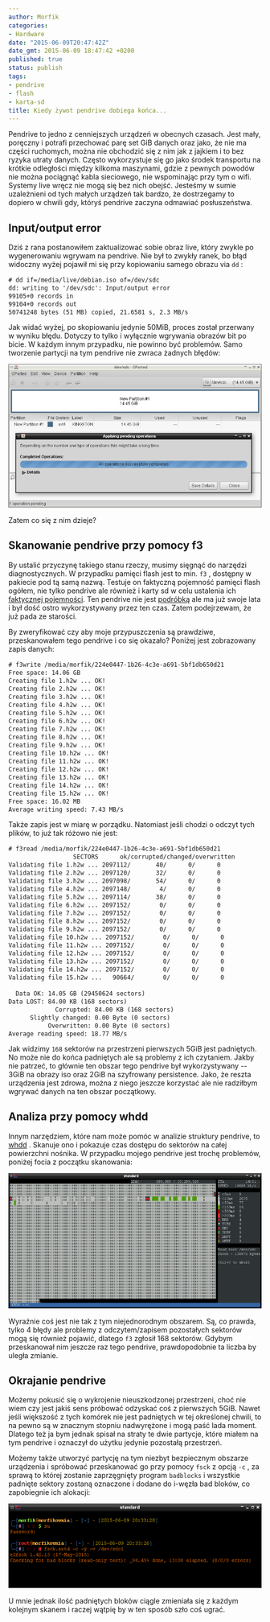 ```yaml
---
author: Morfik
categories:
- Hardware
date: "2015-06-09T20:47:42Z"
date_gmt: 2015-06-09 18:47:42 +0200
published: true
status: publish
tags:
- pendrive
- flash
- karta-sd
title: Kiedy żywot pendrive dobiega końca...
---
```


Pendrive to jedno z cenniejszych urządzeń w obecnych czasach. Jest mały, poręczny i potrafi
przechować parę set GiB danych oraz jako, że nie ma części ruchomych, można nie obchodzić się z nim
jak z jajkiem i to bez ryzyka utraty danych. Często wykorzystuje się go jako środek transportu na
krótkie odległości między kilkoma maszynami, gdzie z pewnych powodów nie można pociągnąć kabla
sieciowego, nie wspominając przy tym o wifi. Systemy live wręcz nie mogą się bez nich obejść.
Jesteśmy w sumie uzależnieni od tych małych urządzeń tak bardzo, że dostrzegamy to dopiero w chwili
gdy, któryś pendrive zaczyna odmawiać posłuszeństwa.

<!--more-->
## Input/output error

Dziś z rana postanowiłem zaktualizować sobie obraz live, który zwykle po wygenerowaniu wgrywam na
pendrive. Nie był to zwykły ranek, bo błąd widoczny wyżej pojawił mi się przy kopiowaniu samego
obrazu via `dd` :

    # dd if=/media/live/debian.iso of=/dev/sdc
    dd: writing to '/dev/sdc': Input/output error
    99105+0 records in
    99104+0 records out
    50741248 bytes (51 MB) copied, 21.6581 s, 2.3 MB/s

Jak widać wyżej, po skopiowaniu jedynie 50MiB, proces został przerwany w wyniku błędu. Dotyczy to
tylko i wyłącznie wgrywania obrazów bit po bicie. W każdym innym przypadku, nie powinno być
problemów. Samo tworzenie partycji na tym pendrive nie zwraca żadnych błędów:

![](/img/2015/06/1.linux-gparted-pendrive.png#huge)

Zatem co się z nim dzieje?

## Skanowanie pendrive przy pomocy f3

By ustalić przyczynę takiego stanu rzeczy, musimy sięgnąć do narzędzi diagnostycznych. W przypadku
pamięci flash jest to min. `f3` , dostępny w pakiecie pod tą samą nazwą. Testuje on faktyczną
pojemność pamięci flash ogółem, nie tylko pendrive ale również i karty sd w celu ustalenia ich
[faktycznej pojemności](/post/rzeczywista-pojemnosc-pendrive-i-kart-sd/). Ten
pendrive nie jest
[podróbką](http://www.ebay.com/gds/All-About-Fake-Flash-Drives-2013-/10000000177553258/g.html) ale
ma już swoje lata i był dość ostro wykorzystywany przez ten czas. Zatem podejrzewam, że już pada ze
starości.

By zweryfikować czy aby moje przypuszczenia są prawdziwe, przeskanowałem tego pendrive i co się
okazało? Poniżej jest zobrazowany zapis danych:

    # f3write /media/morfik/224e0447-1b26-4c3e-a691-5bf1db650d21
    Free space: 14.06 GB
    Creating file 1.h2w ... OK!
    Creating file 2.h2w ... OK!
    Creating file 3.h2w ... OK!
    Creating file 4.h2w ... OK!
    Creating file 5.h2w ... OK!
    Creating file 6.h2w ... OK!
    Creating file 7.h2w ... OK!
    Creating file 8.h2w ... OK!
    Creating file 9.h2w ... OK!
    Creating file 10.h2w ... OK!
    Creating file 11.h2w ... OK!
    Creating file 12.h2w ... OK!
    Creating file 13.h2w ... OK!
    Creating file 14.h2w ... OK!
    Creating file 15.h2w ... OK!
    Free space: 16.02 MB
    Average writing speed: 7.43 MB/s

Także zapis jest w miarę w porządku. Natomiast jeśli chodzi o odczyt tych plików, to już tak różowo
nie jest:

    # f3read /media/morfik/224e0447-1b26-4c3e-a691-5bf1db650d21
                      SECTORS      ok/corrupted/changed/overwritten
    Validating file 1.h2w ... 2097112/       40/      0/      0
    Validating file 2.h2w ... 2097120/       32/      0/      0
    Validating file 3.h2w ... 2097098/       54/      0/      0
    Validating file 4.h2w ... 2097148/        4/      0/      0
    Validating file 5.h2w ... 2097114/       38/      0/      0
    Validating file 6.h2w ... 2097152/        0/      0/      0
    Validating file 7.h2w ... 2097152/        0/      0/      0
    Validating file 8.h2w ... 2097152/        0/      0/      0
    Validating file 9.h2w ... 2097152/        0/      0/      0
    Validating file 10.h2w ... 2097152/        0/      0/      0
    Validating file 11.h2w ... 2097152/        0/      0/      0
    Validating file 12.h2w ... 2097152/        0/      0/      0
    Validating file 13.h2w ... 2097152/        0/      0/      0
    Validating file 14.h2w ... 2097152/        0/      0/      0
    Validating file 15.h2w ...   90664/        0/      0/      0

      Data OK: 14.05 GB (29450624 sectors)
    Data LOST: 84.00 KB (168 sectors)
                 Corrupted: 84.00 KB (168 sectors)
          Slightly changed: 0.00 Byte (0 sectors)
               Overwritten: 0.00 Byte (0 sectors)
    Average reading speed: 18.77 MB/s

Jak widzimy `168` sektorów na przestrzeni pierwszych 5GiB jest padniętych. No może nie do końca
padniętych ale są problemy z ich czytaniem. Jakby nie patrzeć, to głównie ten obszar tego pendrive
był wykorzystywany -- 3GiB na obrazy iso oraz 2GiB na szyfrowany persistence. Jako, że reszta
urządzenia jest zdrowa, można z niego jeszcze korzystać ale nie radziłbym wgrywać danych na ten
obszar początkowy.

## Analiza przy pomocy whdd

Innym narzędziem, które nam może pomóc w analizie struktury pendrive, to [whdd](http://whdd.org/) .
Skanuje ono i pokazuje czas dostępu do sektorów na całej powierzchni nośnika. W przypadku mojego
pendrive jest trochę problemów, poniżej focia z początku skanowania:

![](/img/2015/06/3.linux-pendrive-whdd-scan.png#huge)

Wyraźnie coś jest nie tak z tym niejednorodnym obszarem. Są, co prawda, tylko 4 błędy ale problemy z
odczytem/zapisem pozostałych sektorów mogą się również pojawić, dlatego `f3` zgłosił 168 sektorów.
Gdybym przeskanował nim jeszcze raz tego pendrive, prawdopodobnie ta liczba by uległa zmianie.

## Okrajanie pendrive

Możemy pokusić się o wykrojenie nieuszkodzonej przestrzeni, choć nie wiem czy jest jakiś sens
próbować odzyskać coś z pierwszych 5GiB. Nawet jeśli większość z tych komórek nie jest padniętych w
tej określonej chwili, to na pewno są w znacznym stopniu nadwyrężone i mogą paść lada moment.
Dlatego też ja bym jednak spisał na straty te dwie partycje, które miałem na tym pendrive i oznaczył
do użytku jedynie pozostałą przestrzeń.

Możemy także utworzyć partycję na tym niezbyt bezpiecznym obszarze urządzenia i spróbować
przeskanować go przy pomocy `fsck` z opcją `-c` , za sprawą to której zostanie zaprzęgnięty program
`badblocks` i wszystkie padnięte sektory zostaną oznaczone i dodane do i-węzła bad bloków, co
zapobiegnie ich alokacji:

![](/img/2015/06/2.linux-badblocks-pendrive.png#huge)

U mnie jednak ilość padniętych bloków ciągle zmieniała się z każdym kolejnym skanem i raczej wątpię
by w ten sposób szło coś ugrać.
